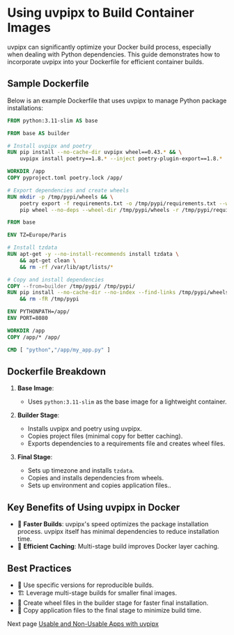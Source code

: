 # Using uvpipx to Build Container Images

uvpipx can significantly optimize your Docker build process, especially when dealing with Python dependencies. This guide demonstrates how to incorporate uvpipx into your Dockerfile for efficient container builds.

## Sample Dockerfile

Below is an example Dockerfile that uses uvpipx to manage Python package installations:

```dockerfile
FROM python:3.11-slim AS base

FROM base AS builder

# Install uvpipx and poetry
RUN pip install --no-cache-dir uvpipx wheel==0.43.* && \
    uvpipx install poetry==1.8.* --inject poetry-plugin-export==1.8.*

WORKDIR /app
COPY pyproject.toml poetry.lock /app/

# Export dependencies and create wheels
RUN mkdir -p /tmp/pypi/wheels && \
    poetry export -f requirements.txt -o /tmp/pypi/requirements.txt --without-hashes --with-credentials && \
    pip wheel --no-deps --wheel-dir /tmp/pypi/wheels -r /tmp/pypi/requirements.txt

FROM base

ENV TZ=Europe/Paris

# Install tzdata
RUN apt-get -y --no-install-recommends install tzdata \
    && apt-get clean \
    && rm -rf /var/lib/apt/lists/*

# Copy and install dependencies
COPY --from=builder /tmp/pypi/ /tmp/pypi/
RUN pip install --no-cache-dir --no-index --find-links /tmp/pypi/wheels -r /tmp/pypi/requirements.txt \
    && rm -fR /tmp/pypi

ENV PYTHONPATH=/app/
ENV PORT=8080

WORKDIR /app
COPY /app/* /app/

CMD [ "python","/app/my_app.py" ]
```

## Dockerfile Breakdown

1. **Base Image**:
   - Uses `python:3.11-slim` as the base image for a lightweight container.

2. **Builder Stage**:
   - Installs uvpipx and poetry using uvpipx.
   - Copies project files (minimal copy for better caching).
   - Exports dependencies to a requirements file and creates wheel files.

3. **Final Stage**:
   - Sets up timezone and installs `tzdata`.
   - Copies and installs dependencies from wheels.
   - Sets up environment and copies application files..

## Key Benefits of Using uvpipx in Docker

- 🚀 **Faster Builds**: uvpipx's speed optimizes the package installation process. uvpipx itself has minimal dependencies to reduce installation time.
- 💾 **Efficient Caching**: Multi-stage build improves Docker layer caching.

## Best Practices

- 📌 Use specific versions for reproducible builds.
- 🏗️ Leverage multi-stage builds for smaller final images.
- 🔄 Create wheel files in the builder stage for faster final installation.
- 📁 Copy application files to the final stage to minimize build time.

Next page [Usable and Non-Usable Apps with uvpipx](usable.md)

